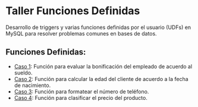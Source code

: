 # Taller Funciones Definidas
Desarrollo de triggers y varias funciones definidas por el usuario (UDFs) en MySQL para resolver problemas comunes en bases de datos.

## Funciones Definidas:
- [Caso 1](funciones/caso1.sql): Función para evaluar la bonificación del empleado de acuerdo al sueldo.
- [Caso 2](funciones/caso2.sql): Función para calcular la edad del cliente de acuerdo a la fecha de nacimiento.
- [Caso 3](funciones/caso3.sql): Función para formatear el número de teléfono.
- [Caso 4](funciones/caso4.sql): Función para clasificar el precio del producto.